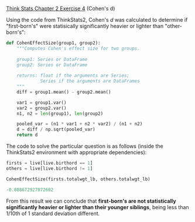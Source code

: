 [Think Stats Chapter 2 Exercise 4](http://greenteapress.com/thinkstats2/html/thinkstats2003.html#toc24) (Cohen's d)

Using the code from ThinkStats2, Cohen's *d* was calculated to determine if "first-born's" were statisically significantly heavier or lighter than "other-born's":

```python
def CohenEffectSize(group1, group2):
    """Computes Cohen's effect size for two groups.
    
    group1: Series or DataFrame
    group2: Series or DataFrame
    
    returns: float if the arguments are Series;
             Series if the arguments are DataFrames
    """
    diff = group1.mean() - group2.mean()

    var1 = group1.var()
    var2 = group2.var()
    n1, n2 = len(group1), len(group2)

    pooled_var = (n1 * var1 + n2 * var2) / (n1 + n2)
    d = diff / np.sqrt(pooled_var)
    return d
```

The code to solve the particular question is as follows (inside the ThinkStats2 environment with appropriate dependencies):

```python
firsts = live[live.birthord == 1]
others = live[live.birthord != 1]

CohenEffectSize(firsts.totalwgt_lb, others.totalwgt_lb)
```

```python
-0.088672927072602
```

From this result we can conclude that **first-born's are not statistically significantly heavier or lighter than their younger siblings**, being less than 1/10th of 1 standard deviation different.
